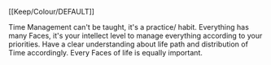 [[Keep/Colour/DEFAULT]] 

Time Management can't be taught,  it's a practice/ habit.  Everything has many Faces, it's your intellect level to manage everything according to your priorities. Have a clear understanding about life path and distribution of Time accordingly. Every Faces of life is equally important.


